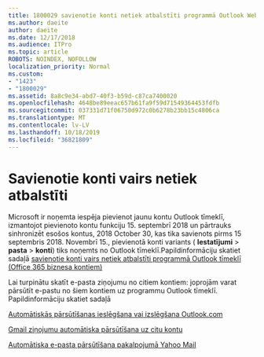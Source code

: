 ```yaml
---
title: 1800029 savienotie konti netiek atbalstīti programmā Outlook Web
ms.author: daeite
author: daeite
ms.date: 12/17/2018
ms.audience: ITPro
ms.topic: article
ROBOTS: NOINDEX, NOFOLLOW
localization_priority: Normal
ms.custom:
- "1423"
- "1800029"
ms.assetid: 8a8c9e34-abd7-40f3-b59d-c87ca7400020
ms.openlocfilehash: 4648be89eeac657b61fa9f59d71549364453fdfb
ms.sourcegitcommit: 037331d71f06750d972c0b6278b23bb15c4806ca
ms.translationtype: MT
ms.contentlocale: lv-LV
ms.lasthandoff: 10/18/2019
ms.locfileid: "36821809"
---
```

# <a name="connected-accounts-are-no-longer-supported"></a>Savienotie konti vairs netiek atbalstīti

Microsoft ir noņemta iespēja pievienot jaunu kontu Outlook tīmeklī, izmantojot pievienoto kontu funkciju 15. septembrī 2018 un pārtrauks sinhronizēt esošos kontus, 2018 October 30, kas tika savienots pirms 15 septembris 2018. Novembrī 15., pievienotā konti variants ( **Iestatījumi** \> **pasta** \> **konti**) tiks noņemts no Outlook tīmeklī.Papildinformāciju skatiet sadaļā [savienotie konti vairs netiek atbalstīti programmā Outlook tīmeklī (Office 365 biznesa kontiem)](https://support.office.com/article/Connected-accounts-is-no-longer-supported-in-Outlook-on-the-web-Office-365-for-business-accounts-5cc526bf-e928-4a99-8b9f-5e089df7d887)
  
Lai turpinātu skatīt e-pasta ziņojumu no citiem kontiem: joprojām varat pārsūtīt e-pastu no šiem kontiem uz programmu Outlook tīmeklī. Papildinformāciju skatiet sadaļā
  
[Automātiskās pārsūtīšanas ieslēgšana vai izslēgšana Outlook.com](https://go.microsoft.com/fwlink/?linkid=2038346)
  
[Gmail ziņojumu automātiska pārsūtīšana uz citu kontu](https://aka.ms/forward-gmail-messages)
  
[Automātiska e-pasta pārsūtīšana pakalpojumā Yahoo Mail](https://aka.ms/yahoo-email-forwarding)
  